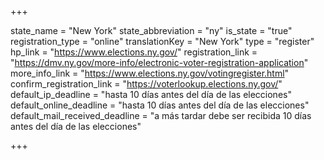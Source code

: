 +++

state_name = "New York"
state_abbreviation = "ny"
is_state = "true"
registration_type = "online"
translationKey = "New York"
type = "register"
hp_link = "https://www.elections.ny.gov/"
registration_link = "https://dmv.ny.gov/more-info/electronic-voter-registration-application"
more_info_link = "https://www.elections.ny.gov/votingregister.html"
confirm_registration_link = "https://voterlookup.elections.ny.gov/"
default_ip_deadline = "hasta 10 días antes del día de las elecciones"
default_online_deadline = "hasta 10 días antes del día de las elecciones"
default_mail_received_deadline = "a más tardar debe ser recibida 10 días antes del día de las elecciones"

+++